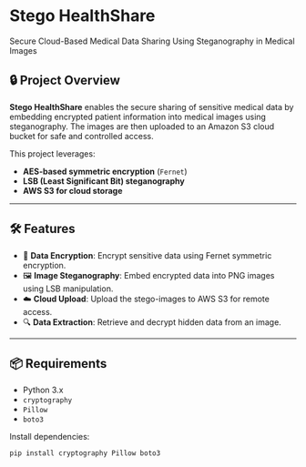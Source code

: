 # Stego HealthShare

Secure Cloud-Based Medical Data Sharing Using Steganography in Medical Images

## 🔒 Project Overview

**Stego HealthShare** enables the secure sharing of sensitive medical data by embedding encrypted patient information into medical images using steganography. The images are then uploaded to an Amazon S3 cloud bucket for safe and controlled access.

This project leverages:
- **AES-based symmetric encryption** (`Fernet`)
- **LSB (Least Significant Bit) steganography**
- **AWS S3 for cloud storage**

---

## 🛠 Features

- 🔐 **Data Encryption**: Encrypt sensitive data using Fernet symmetric encryption.
- 🖼 **Image Steganography**: Embed encrypted data into PNG images using LSB manipulation.
- ☁️ **Cloud Upload**: Upload the stego-images to AWS S3 for remote access.
- 🔍 **Data Extraction**: Retrieve and decrypt hidden data from an image.

---

## 📦 Requirements

- Python 3.x
- `cryptography`
- `Pillow`
- `boto3`

Install dependencies:
```bash
pip install cryptography Pillow boto3

